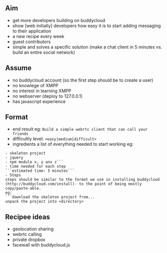 Aim
---

- get more developers building on buddycloud
- show [web initially] developers how easy it is to start adding messaging to their application
- a new recipe every week
- guest contributors
- simple and solves a specific solution (make a chat client in 5 minutes vs. build an entire social network)

Assume
------
- no buddycloud account (so the first step should be to create a user)
- no knowlege of XMPP
- no interest in learning XMPP
- no webserver (deploy to 127.0.0.1)
- has javascript experience

Format
------

- end result eg:
```Build a simple webrtc client that can call your friends```
- difficultly level:
```<easy|medium|difficult>```
- ingredients
a list of everything needed to start working eg:
```Ingredients:
- skeleton project
- jquery
- npm module x, y anx z```
- time needed for each step
```estimated time: 5 minutes```
- Steps
steps should be similar to the format we use in installing buddycloud (http://buddycloud.com/install)- to the point of being mostly copy/paste-able.
eg:
```download the skeleton project from...
unpack the project into <directory>
```

Recipee ideas
-------------

- geolocation sharing
- webrtc calling
- private dropbox
- facewall with buddycloud.js
